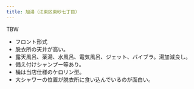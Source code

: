 ```yaml
---
title: 旭湯（江東区東砂七丁目）
---
```


TBW

* フロント形式
* 脱衣所の天井が高い。
* 露天風呂、薬湯、水風呂、電気風呂、ジェット、バイブラ。湯加減良し。
* 備え付けシャンプー等あり。
* 桶は当店仕様のケロリン型。
* 大シャワーの位置が脱衣所に食い込んでいるのが面白い。
